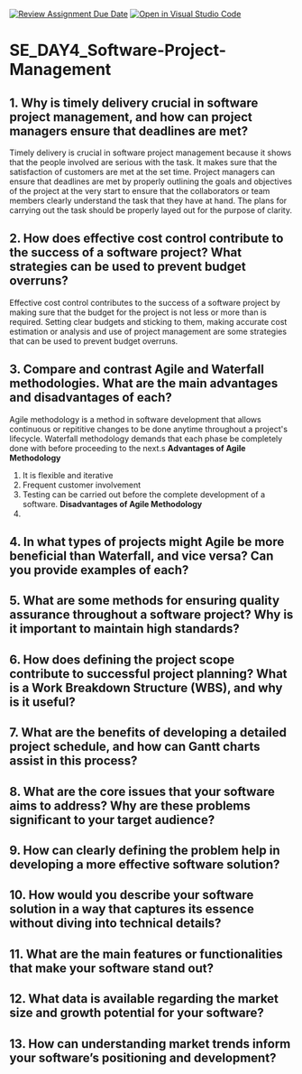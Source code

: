 [![Review Assignment Due Date](https://classroom.github.com/assets/deadline-readme-button-22041afd0340ce965d47ae6ef1cefeee28c7c493a6346c4f15d667ab976d596c.svg)](https://classroom.github.com/a/9pw6JKcu)
[![Open in Visual Studio Code](https://classroom.github.com/assets/open-in-vscode-2e0aaae1b6195c2367325f4f02e2d04e9abb55f0b24a779b69b11b9e10269abc.svg)](https://classroom.github.com/online_ide?assignment_repo_id=18472279&assignment_repo_type=AssignmentRepo)
# SE_DAY4_Software-Project-Management
## 1. Why is timely delivery crucial in software project management, and how can project managers ensure that deadlines are met?

  Timely delivery is crucial in software project management because it shows that the people involved are serious with the task. It makes sure that the satisfaction of customers are met at the set time.
  Project managers can ensure that deadlines are met by properly outlining the goals and objectives of the project at the very start to ensure that the collaborators or team members clearly understand the task that they have at hand. The plans for carrying out the task should be properly layed out for the purpose of clarity.
  
## 2. How does effective cost control contribute to the success of a software project? What strategies can be used to prevent budget overruns?

  Effective cost control contributes to the success of a software project by making sure that the budget for the project is not less or more than is required. 
  Setting clear budgets and sticking to them, making accurate cost estimation or analysis and use of project management are some strategies that can be used to prevent budget overruns.
  
## 3. Compare and contrast Agile and Waterfall methodologies. What are the main advantages and disadvantages of each?

  Agile methodology is a method in software development that allows continuous or repititive changes to be done anytime throughout a project's lifecycle. Waterfall methodology demands that each phase be completely done with before proceeding to the next.s
  **Advantages of Agile Methodology**
  1. It is flexible and iterative
  2. Frequent customer involvement
  3. Testing can be carried out before the complete development of a software.
  **Disadvantages of Agile Methodology**
  1. 
## 4. In what types of projects might Agile be more beneficial than Waterfall, and vice versa? Can you provide examples of each?
## 5. What are some methods for ensuring quality assurance throughout a software project? Why is it important to maintain high standards?
## 6. How does defining the project scope contribute to successful project planning? What is a Work Breakdown Structure (WBS), and why is it useful?
## 7. What are the benefits of developing a detailed project schedule, and how can Gantt charts assist in this process?
## 8. What are the core issues that your software aims to address? Why are these problems significant to your target audience?
## 9. How can clearly defining the problem help in developing a more effective software solution?
## 10. How would you describe your software solution in a way that captures its essence without diving into technical details?
## 11. What are the main features or functionalities that make your software stand out?
## 12. What data is available regarding the market size and growth potential for your software?
## 13. How can understanding market trends inform your software’s positioning and development?
